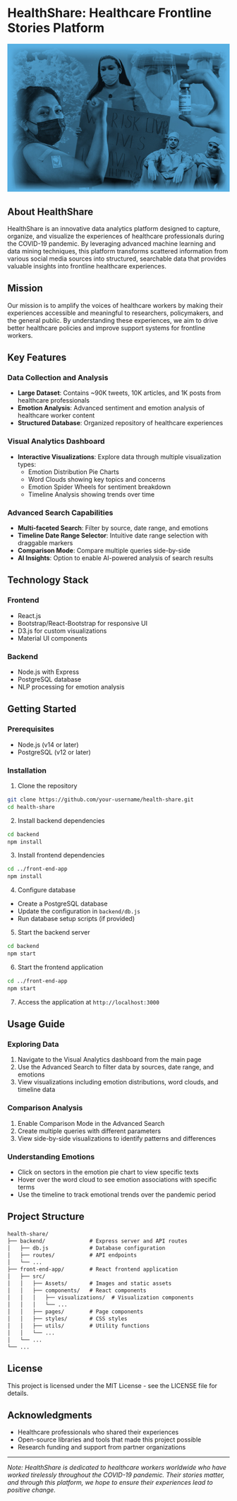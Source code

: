 # HealthShare: Healthcare Frontline Stories Platform

![HealthShare Dashboard](./front-end-app/src/Assets/illustration.jpg)

## About HealthShare

HealthShare is an innovative data analytics platform designed to capture, organize, and visualize the experiences of healthcare professionals during the COVID-19 pandemic. By leveraging advanced machine learning and data mining techniques, this platform transforms scattered information from various social media sources into structured, searchable data that provides valuable insights into frontline healthcare experiences.

## Mission

Our mission is to amplify the voices of healthcare workers by making their experiences accessible and meaningful to researchers, policymakers, and the general public. By understanding these experiences, we aim to drive better healthcare policies and improve support systems for frontline workers.

## Key Features

### Data Collection and Analysis
- **Large Dataset**: Contains ~90K tweets, 10K articles, and 1K posts from healthcare professionals
- **Emotion Analysis**: Advanced sentiment and emotion analysis of healthcare worker content
- **Structured Database**: Organized repository of healthcare experiences

### Visual Analytics Dashboard
- **Interactive Visualizations**: Explore data through multiple visualization types:
  - Emotion Distribution Pie Charts
  - Word Clouds showing key topics and concerns
  - Emotion Spider Wheels for sentiment breakdown
  - Timeline Analysis showing trends over time

### Advanced Search Capabilities
- **Multi-faceted Search**: Filter by source, date range, and emotions
- **Timeline Date Range Selector**: Intuitive date range selection with draggable markers
- **Comparison Mode**: Compare multiple queries side-by-side
- **AI Insights**: Option to enable AI-powered analysis of search results

## Technology Stack

### Frontend
- React.js
- Bootstrap/React-Bootstrap for responsive UI
- D3.js for custom visualizations
- Material UI components

### Backend
- Node.js with Express
- PostgreSQL database
- NLP processing for emotion analysis

## Getting Started

### Prerequisites
- Node.js (v14 or later)
- PostgreSQL (v12 or later)

### Installation

1. Clone the repository
```bash
git clone https://github.com/your-username/health-share.git
cd health-share
```

2. Install backend dependencies
```bash
cd backend
npm install
```

3. Install frontend dependencies
```bash
cd ../front-end-app
npm install
```

4. Configure database
- Create a PostgreSQL database
- Update the configuration in `backend/db.js`
- Run database setup scripts (if provided)

5. Start the backend server
```bash
cd backend
npm start
```

6. Start the frontend application
```bash
cd ../front-end-app
npm start
```

7. Access the application at `http://localhost:3000`

## Usage Guide

### Exploring Data
1. Navigate to the Visual Analytics dashboard from the main page
2. Use the Advanced Search to filter data by sources, date range, and emotions
3. View visualizations including emotion distributions, word clouds, and timeline data

### Comparison Analysis
1. Enable Comparison Mode in the Advanced Search
2. Create multiple queries with different parameters
3. View side-by-side visualizations to identify patterns and differences

### Understanding Emotions
- Click on sectors in the emotion pie chart to view specific texts
- Hover over the word cloud to see emotion associations with specific terms
- Use the timeline to track emotional trends over the pandemic period

## Project Structure

```
health-share/
├── backend/              # Express server and API routes
│   ├── db.js             # Database configuration
│   ├── routes/           # API endpoints
│   └── ...
├── front-end-app/        # React frontend application
│   ├── src/
│   │   ├── Assets/       # Images and static assets
│   │   ├── components/   # React components
│   │   │   ├── visualizations/  # Visualization components
│   │   │   └── ...
│   │   ├── pages/        # Page components
│   │   ├── styles/       # CSS styles
│   │   ├── utils/        # Utility functions
│   │   └── ...
│   └── ...
└── ...
```

## License

This project is licensed under the MIT License - see the LICENSE file for details.

## Acknowledgments

- Healthcare professionals who shared their experiences
- Open-source libraries and tools that made this project possible
- Research funding and support from partner organizations

---

*Note: HealthShare is dedicated to healthcare workers worldwide who have worked tirelessly throughout the COVID-19 pandemic. Their stories matter, and through this platform, we hope to ensure their experiences lead to positive change.*